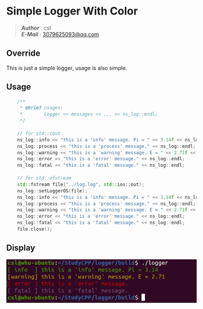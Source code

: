 # Simple Logger With Color
>___Author___ : csl   
>___E-Mail___ : 3079625093@qq.com   

## Override
This is just a simple logger, usage is also simple.

## Usage
```cpp
    /**
     * @brief usages:
     *        Logger << messages << ... << ns_log::endl;
     */

    // for std::cout
    ns_log::info << "this is a 'info' message. Pi = " << 3.14f << ns_log::endl;
    ns_log::process << "this is a 'process' message." << ns_log::endl;
    ns_log::warning << "this is a 'warning' message. E = " << 2.71f << ns_log::endl;
    ns_log::error << "this is a 'error' message." << ns_log::endl;
    ns_log::fatal << "this is a 'fatal' message." << ns_log::endl;

    // for std::ofstream
    std::fstream file("../log.log", std::ios::out);
    ns_log::setLoggerOS(file);
    ns_log::info << "this is a 'info' message. Pi = " << 3.14f << ns_log::endl;
    ns_log::process << "this is a 'process' message." << ns_log::endl;
    ns_log::warning << "this is a 'warning' message. E = " << 2.71f << ns_log::endl;
    ns_log::error << "this is a 'error' message." << ns_log::endl;
    ns_log::fatal << "this is a 'fatal' message." << ns_log::endl;
    file.close();
```
## Display
<img src="./img/output.png">